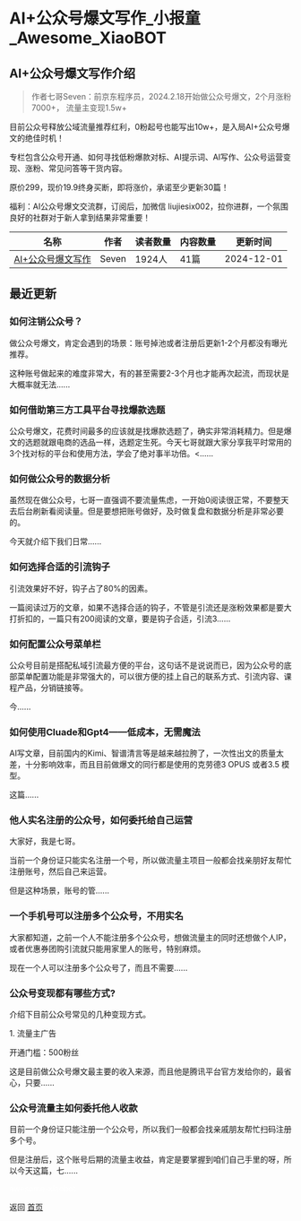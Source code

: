 # AI+公众号爆文写作_小报童_Awesome_XiaoBOT

## AI+公众号爆文写作介绍
> 作者七哥Seven：前京东程序员，2024.2.18开始做公众号爆文，2个月涨粉7000+， 流量主变现1.5w+    
    
目前公众号释放公域流量推荐红利，0粉起号也能写出10w+，是入局AI+公众号爆文的绝佳时机！    
    
专栏包含公众号开通、如何寻找低粉爆款对标、AI提示词、AI写作、公众号运营变现、涨粉、常见问答等干货内容。    
    
原价299，现价19.9终身买断，即将涨价，承诺至少更新30篇！    
    
福利：AI公众号爆文交流群，订阅后，加微信 liujiesix002，拉你进群，一个氛围良好的社群对于新人拿到结果非常重要！  
  


|名称|作者|读者数量|内容数量|更新时间|
|---|---|---|---|---|
|[AI+公众号爆文写作](https://xiaobot.net/p/six_seven?refer=0b133df9-27dc-423b-8101-639049001c13)|Seven|1924人|41篇|2024-12-01|

## 最近更新
### 如何注销公众号？

做公众号爆文，肯定会遇到的场景：账号掉池或者注册后更新1-2个月都没有曝光推荐。

这种账号做起来的难度非常大，有的甚至需要2-3个月也才能再次起流，而现状是大概率就无法......

### 如何借助第三方工具平台寻找爆款选题

公众号爆文，花费时间最多的应该就是找爆款选题了，确实非常消耗精力。但是爆文的选题就跟电商的选品一样，选题定生死。今天七哥就跟大家分享我平时常用的3个找对标的平台和使用方法，学会了绝对事半功倍。<......

### 如何做公众号的数据分析

虽然现在做公众号，七哥一直强调不要流量焦虑，一开始0阅读很正常，不要整天去后台刷新看阅读量。但是要想把账号做好，及时做复盘和数据分析是非常必要的。

今天就介绍下我们日常......

### 如何选择合适的引流钩子

引流效果好不好，钩子占了80%的因素。

一篇阅读过万的文章，如果不选择合适的钩子，不管是引流还是涨粉效果都是要大打折扣的，一篇只有200阅读的文章，要是钩子合适，引流3......

### 如何配置公众号菜单栏

公众号目前是搭配私域引流最方便的平台，这句话不是说说而已，因为公众号的底部菜单配置功能是非常强大的，可以很方便的挂上自己的联系方式、引流内容、课程产品，分销链接等。

今......

### 如何使用Cluade和Gpt4——低成本，无需魔法

AI写文章，目前国内的Kimi、智谱清言等是越来越拉胯了，一次性出文的质量太差，十分影响效率，而且目前做爆文的同行都是使用的克劳德3 OPUS 或者3.5
模型。

这篇......

### 他人实名注册的公众号，如何委托给自己运营

大家好，我是七哥。

当前一个身份证只能实名注册一个号，所以做流量主项目一般都会找亲朋好友帮忙注册账号，然后自己来运营。

但是这种场景，账号的管......

### 一个手机号可以注册多个公众号，不用实名

大家都知道，之前一个人不能注册多个公众号，想做流量主的同时还想做个人IP，或者优惠券团购引流就只能用家里人的账号，特别麻烦。

现在一个人可以注册多个公众号了，而且不需要......

### 公众号变现都有哪些方式?

介绍下目前公众号常见的几种变现方式。

1\. 流量主广告

开通门槛：500粉丝

这是目前做公众号爆文最主要的收入来源，而且他是腾讯平台官方发给你的，最省心，只要......

### 公众号流量主如何委托他人收款

目前一个身份证只能注册一个公众号，所以我们一般都会找亲戚朋友帮忙扫码注册多个号。

但是注册后，这个账号后期的流量主收益，肯定是要掌握到咱们自己手里的呀，所以今天这篇，七......


<a href="https://github.com/Reno9527/awesome-xiaobot" style="color: white; text-decoration: none;">awesome-xiaobot</a>

返回 [首页](../README.md)
